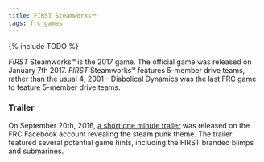 ```yaml
---
title: FIRST Steamworks℠
tags: frc_games
---
```

{% include TODO %}

*FIRST* Steamworks℠ is the 2017 game. The official game was released on January 7th 2017. *FIRST* Steamworks℠ features 5-member drive teams, rather than the usual 4; 2001 - Diabolical Dynamics was the last FRC game to feature 5-member drive teams.

### Trailer

On September 20th, 2016, [a short one minute trailer](https://www.youtube.com/watch?v=37GBEBLfhWA) was released on the FRC Facebook account revealing the steam punk theme. The trailer featured several potential game hints, including the FIRST branded blimps and submarines.
